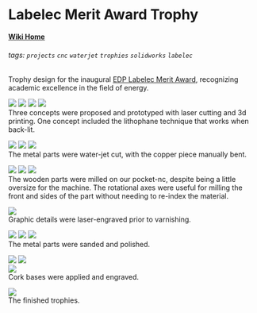 # Labelec Merit Award Trophy

**[Wiki Home](https://hackmd.io/@fablabedp/home)**

###### tags: `projects` `cnc` `waterjet` `trophies` `solidworks` `labelec`

Trophy design for the inaugural [EDP Labelec Merit Award](https://www.edp.com/en/innovation/labelec/merit-award#award), recognizing academic excellence in the field of energy.  

![](https://github.com/fablabedp/fablabedp-wiki/raw/main/projects/images/merit-award/concepts.jpg)
![](https://github.com/fablabedp/fablabedp-wiki/raw/main/projects/images/merit-award/mockups_prevarnish.jpg)
![](https://github.com/fablabedp/fablabedp-wiki/raw/main/projects/images/merit-award/lithphane-printing.jpg)
![](https://github.com/fablabedp/fablabedp-wiki/raw/main/projects/images/merit-award/lithophane.jpg)  
Three concepts were proposed and prototyped with laser cutting and 3d printing.  One concept included the lithophane technique that works when back-lit.  

![](https://github.com/fablabedp/fablabedp-wiki/raw/main/projects/images/merit-award/waterjet-cutting.jpg)
![](https://github.com/fablabedp/fablabedp-wiki/raw/main/projects/images/merit-award/bending1.jpg)
![](https://github.com/fablabedp/fablabedp-wiki/raw/main/projects/images/merit-award/bending2.jpg)  
The metal parts were water-jet cut, with the copper piece manually bent.  

![](https://github.com/fablabedp/fablabedp-wiki/raw/main/projects/images/merit-award/cnc-milling.jpg)
![](https://github.com/fablabedp/fablabedp-wiki/raw/main/projects/images/merit-award/finished-fit.jpg)
![](https://github.com/fablabedp/fablabedp-wiki/raw/main/projects/images/merit-award/prevarnish.jpg)  
The wooden parts were milled on our pocket-nc, despite being a little oversize for the machine.  The rotational axes were useful for milling the front and sides of the part without needing to re-index the material.  

![](https://github.com/fablabedp/fablabedp-wiki/raw/main/projects/images/merit-award/laser-engraving.jpg)  
Graphic details were laser-engraved prior to varnishing.  

![](https://github.com/fablabedp/fablabedp-wiki/raw/main/projects/images/merit-award/sanding1.jpg)
![](https://github.com/fablabedp/fablabedp-wiki/raw/main/projects/images/merit-award/sanding2.jpg)
![](https://github.com/fablabedp/fablabedp-wiki/raw/main/projects/images/merit-award/sanding3.jpg)  
The metal parts were sanded and polished.  

![](https://github.com/fablabedp/fablabedp-wiki/raw/main/projects/images/merit-award/polishing.jpg)
![](https://github.com/fablabedp/fablabedp-wiki/raw/main/projects/images/merit-award/polished.jpg)  
![](https://github.com/fablabedp/fablabedp-wiki/raw/main/projects/images/merit-award/cork-bases.jpg)  
Cork bases were applied and engraved.  

![](https://github.com/fablabedp/fablabedp-wiki/raw/main/projects/images/merit-award/finished_trophies.jpg)  
The finished trophies.  

